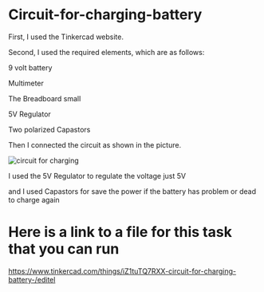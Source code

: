 # Circuit-for-charging-battery
First, I used the Tinkercad website.

Second, I used the required elements, which are as follows:

9 volt battery

Multimeter

The Breadboard small

5V Regulator 

Two polarized Capastors

Then I connected the circuit as shown in the picture.

![circuit for charging](https://user-images.githubusercontent.com/85841913/123853327-01603900-d926-11eb-94d2-b8fbc771bd3d.PNG)

I used the 5V Regulator to regulate the voltage just 5V

and I used Capastors for save the power if the battery has problem or dead to charge again 

# Here is a link to a file for this task that you can run
https://www.tinkercad.com/things/iZ1tuTQ7RXX-circuit-for-charging-battery-/editel

